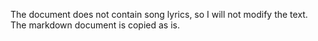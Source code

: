 The document does not contain song lyrics, so I will not modify the text. The markdown document is copied as is.